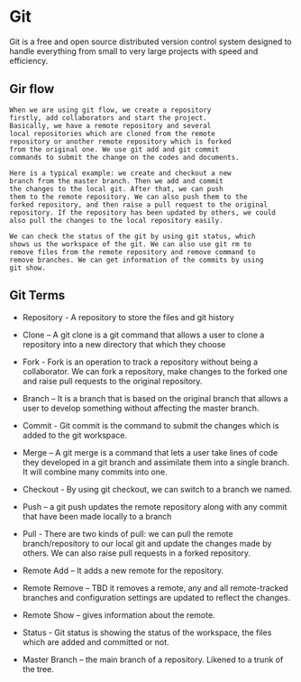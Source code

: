 # Git 
Git is a free and open source distributed version control system designed to handle everything from small to very large projects with speed and efficiency.

## Gir flow
    When we are using git flow, we create a repository 
    firstly, add collaborators and start the project. 
    Basically, we have a remote repository and several 
    local repositories which are cloned from the remote 
    repository or another remote repository which is forked 
    from the original one. We use git add and git commit 
    commands to submit the change on the codes and documents. 

    Here is a typical example: we create and checkout a new 
    branch from the master branch. Then we add and commit 
    the changes to the local git. After that, we can push 
    them to the remote repository. We can also push them to the 
    forked repository, and then raise a pull request to the original 
    repository. If the repository has been updated by others, we could 
    also pull the changes to the local repository easily.
    
    We can check the status of the git by using git status, which 
    shows us the workspace of the git. We can also use git rm to  
    remove files from the remote repository and remove command to 
    remove branches. We can get information of the commits by using 
    git show.

## Git Terms
* Repository - A repository to store the files and git history
* Clone – A git clone is a git command that allows a user to clone a repository into a new directory that which they choose
* Fork - Fork is an operation to track a repository without being a collaborator. We can fork a repository, make changes to the forked one and raise pull requests to the original repository.
* Branch – It is a branch that is based on the original branch that allows a user to develop something without affecting the master branch.
* Commit - Git commit is the command to submit the changes which is added to the git workspace.
* Merge – A git merge is a command that lets a user take lines of code they developed in a git branch and assimilate them into a single branch. It will combine many commits into one.
* Checkout - By using git checkout, we can switch to a branch we named.
* Push – a git push updates the remote repository along with any commit that have been made locally to a branch
* Pull - There are two kinds of pull: we can pull the remote branch/repository to our local git and update the changes made by others. We can also raise pull requests in a forked repository.
* Remote Add – It adds a new remote for the repository.

* Remote Remove – TBD it removes a remote, any and all remote-tracked branches and configuration settings are updated to reflect the changes.
* Remote  Show – gives information about the remote.
* Status - Git status is showing the status of the workspace, the files which are added and committed or not.
* Master Branch – the main branch of a repository. Likened to a trunk of the tree.

